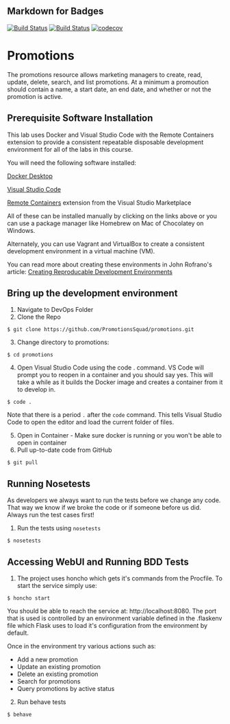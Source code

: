 ## Markdown for Badges
[![Build Status](https://github.com/PromotionsSquad/promotions/actions/workflows/bdd.yml/badge.svg)](https://github.com/PromotionsSquad/promotions/actions)
[![Build Status](https://github.com/PromotionsSquad/promotions/actions/workflows/tdd.yml/badge.svg)](https://github.com/PromotionsSquad/promotions/actions)
[![codecov](https://codecov.io/gh/PromotionsSquad/promotions/branch/main/graph/badge.svg?token=13A6UGXZDD)](https://codecov.io/gh/PromotionsSquad/promotions)
# Promotions

The promotions resource allows marketing managers to create, read, update, delete, search, and list promotions. At a minimum a promoution should contain a name, a start date, an end date, and whether or not the promotion is active.

## Prerequisite Software Installation

This lab uses Docker and Visual Studio Code with the Remote Containers extension to provide a consistent repeatable disposable development environment for all of the labs in this course.

You will need the following software installed:

[Docker Desktop](https://www.docker.com/products/docker-desktop/)

[Visual Studio Code](https://code.visualstudio.com/)

[Remote Containers](https://marketplace.visualstudio.com/items?itemName=ms-vscode-remote.remote-containers) extension from the Visual Studio Marketplace

All of these can be installed manually by clicking on the links above or you can use a package manager like Homebrew on Mac of Chocolatey on Windows.

Alternately, you can use Vagrant and VirtualBox to create a consistent development environment in a virtual machine (VM).

You can read more about creating these environments in John Rofrano's article: [Creating Reproducable Development Environments](https://medium.com/nerd-for-tech/creating-reproducible-development-environments-fac8d6471f35)

## Bring up the development environment

1. Navigate to DevOps Folder
2. Clone the Repo

```
$ git clone https://github.com/PromotionsSquad/promotions.git
```

3. Change directory to promotions:

```
$ cd promotions
```

4. Open Visual Studio Code using the code . command. VS Code will prompt you to reopen in a container and you should say yes. This will take a while as it builds the Docker image and creates a container from it to develop in.

```
$ code .
```
Note that there is a period `.` after the `code` command. This tells Visual Studio Code to open the editor and load the current folder of files.

5. Open in Container - Make sure docker is running or you won't be able to open in container
6. Pull up-to-date code from GitHub

```
$ git pull
```

## Running Nosetests

As developers we always want to run the tests before we change any code. That way we know if we broke the code or if someone before us did. Always run the test cases first!

1. Run the tests using `nosetests`

```
$ nosetests
```
## Accessing WebUI and Running BDD Tests

1. The project uses honcho which gets it's commands from the Procfile. To start the service simply use:

```
$ honcho start
```
You should be able to reach the service at: http://localhost:8080. The port that is used is controlled by an environment variable defined in the .flaskenv file which Flask uses to load it's configuration from the environment by default.

Once in the environment try various actions such as:
- Add a new promotion
- Update an existing promotion
- Delete an existing promotion
- Search for promotions
- Query promotions by active status

2. Run behave tests

```
$ behave
```

